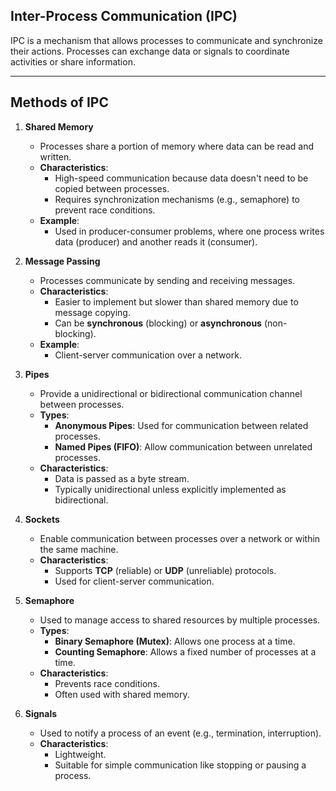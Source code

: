 ## **Inter-Process Communication (IPC)**  
IPC is a mechanism that allows processes to communicate and synchronize their actions. Processes can exchange data or signals to coordinate activities or share information.

---

## **Methods of IPC**

1. **Shared Memory**  
    - Processes share a portion of memory where data can be read and written.  
    - **Characteristics**:  
        - High-speed communication because data doesn't need to be copied between processes.  
        - Requires synchronization mechanisms (e.g., semaphore) to prevent race conditions.  
    - **Example**:  
        - Used in producer-consumer problems, where one process writes data (producer) and another reads it (consumer).  

2. **Message Passing**  
    - Processes communicate by sending and receiving messages.  
    - **Characteristics**:  
        - Easier to implement but slower than shared memory due to message copying.  
        - Can be **synchronous** (blocking) or **asynchronous** (non-blocking).  
    - **Example**:  
        - Client-server communication over a network.  

3. **Pipes**  
    - Provide a unidirectional or bidirectional communication channel between processes.  
    - **Types**:  
        - **Anonymous Pipes**: Used for communication between related processes.  
        - **Named Pipes (FIFO)**: Allow communication between unrelated processes.  
    - **Characteristics**:  
        - Data is passed as a byte stream.  
        - Typically unidirectional unless explicitly implemented as bidirectional.  

4. **Sockets**  
    - Enable communication between processes over a network or within the same machine.  
    - **Characteristics**:  
        - Supports **TCP** (reliable) or **UDP** (unreliable) protocols.  
        - Used for client-server communication.  

5. **Semaphore**  
    - Used to manage access to shared resources by multiple processes.  
    - **Types**:  
        - **Binary Semaphore (Mutex)**: Allows one process at a time.  
        - **Counting Semaphore**: Allows a fixed number of processes at a time.  
    - **Characteristics**:  
        - Prevents race conditions.  
        - Often used with shared memory.  

6. **Signals**  
    - Used to notify a process of an event (e.g., termination, interruption).  
    - **Characteristics**:  
        - Lightweight.  
        - Suitable for simple communication like stopping or pausing a process.  
